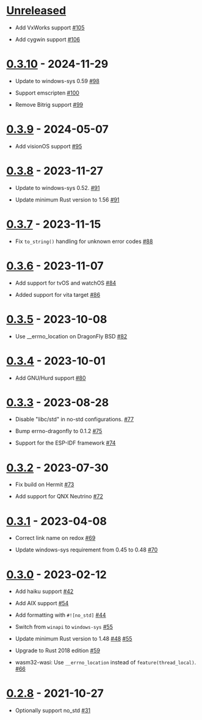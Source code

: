 # [Unreleased]

- Add VxWorks support
  [#105](https://github.com/lambda-fairy/rust-errno/pull/105)

- Add cygwin support
  [#106](https://github.com/lambda-fairy/rust-errno/pull/106)

# [0.3.10] - 2024-11-29

- Update to windows-sys 0.59
  [#98](https://github.com/lambda-fairy/rust-errno/pull/98)

- Support emscripten
  [#100](https://github.com/lambda-fairy/rust-errno/pull/100)

- Remove Bitrig support
  [#99](https://github.com/lambda-fairy/rust-errno/pull/99)

# [0.3.9] - 2024-05-07

- Add visionOS support
  [#95](https://github.com/lambda-fairy/rust-errno/pull/95)

# [0.3.8] - 2023-11-27

- Update to windows-sys 0.52.
  [#91](https://github.com/lambda-fairy/rust-errno/pull/91)

- Update minimum Rust version to 1.56
  [#91](https://github.com/lambda-fairy/rust-errno/pull/91)

# [0.3.7] - 2023-11-15

- Fix `to_string()` handling for unknown error codes
  [#88](https://github.com/lambda-fairy/rust-errno/pull/88)

# [0.3.6] - 2023-11-07

- Add support for tvOS and watchOS
  [#84](https://github.com/lambda-fairy/rust-errno/pull/84)

- Added support for vita target
  [#86](https://github.com/lambda-fairy/rust-errno/pull/86)

# [0.3.5] - 2023-10-08

- Use __errno_location on DragonFly BSD
  [#82](https://github.com/lambda-fairy/rust-errno/pull/82)

# [0.3.4] - 2023-10-01

- Add GNU/Hurd support
  [#80](https://github.com/lambda-fairy/rust-errno/pull/80)

# [0.3.3] - 2023-08-28

- Disable "libc/std" in no-std configurations.
  [#77](https://github.com/lambda-fairy/rust-errno/pull/77)

- Bump errno-dragonfly to 0.1.2
  [#75](https://github.com/lambda-fairy/rust-errno/pull/75)

- Support for the ESP-IDF framework
  [#74](https://github.com/lambda-fairy/rust-errno/pull/74)

# [0.3.2] - 2023-07-30

- Fix build on Hermit
  [#73](https://github.com/lambda-fairy/rust-errno/pull/73)

- Add support for QNX Neutrino
  [#72](https://github.com/lambda-fairy/rust-errno/pull/72)

# [0.3.1] - 2023-04-08

- Correct link name on redox
  [#69](https://github.com/lambda-fairy/rust-errno/pull/69)

- Update windows-sys requirement from 0.45 to 0.48
  [#70](https://github.com/lambda-fairy/rust-errno/pull/70)

# [0.3.0] - 2023-02-12

- Add haiku support
  [#42](https://github.com/lambda-fairy/rust-errno/pull/42)

- Add AIX support
  [#54](https://github.com/lambda-fairy/rust-errno/pull/54)

- Add formatting with `#![no_std]`
  [#44](https://github.com/lambda-fairy/rust-errno/pull/44)

- Switch from `winapi` to `windows-sys` [#55](https://github.com/lambda-fairy/rust-errno/pull/55)

- Update minimum Rust version to 1.48
  [#48](https://github.com/lambda-fairy/rust-errno/pull/48) [#55](https://github.com/lambda-fairy/rust-errno/pull/55)

- Upgrade to Rust 2018 edition [#59](https://github.com/lambda-fairy/rust-errno/pull/59)

- wasm32-wasi: Use `__errno_location` instead of `feature(thread_local)`. [#66](https://github.com/lambda-fairy/rust-errno/pull/66)

# [0.2.8] - 2021-10-27

- Optionally support no_std
  [#31](https://github.com/lambda-fairy/rust-errno/pull/31)

[Unreleased]: https://github.com/lambda-fairy/rust-errno/compare/v0.3.10...HEAD
[0.3.10]: https://github.com/lambda-fairy/rust-errno/compare/v0.3.9...v0.3.10
[0.3.9]: https://github.com/lambda-fairy/rust-errno/compare/v0.3.8...v0.3.9
[0.3.8]: https://github.com/lambda-fairy/rust-errno/compare/v0.3.7...v0.3.8
[0.3.7]: https://github.com/lambda-fairy/rust-errno/compare/v0.3.6...v0.3.7
[0.3.6]: https://github.com/lambda-fairy/rust-errno/compare/v0.3.5...v0.3.6
[0.3.5]: https://github.com/lambda-fairy/rust-errno/compare/v0.3.4...v0.3.5
[0.3.4]: https://github.com/lambda-fairy/rust-errno/compare/v0.3.3...v0.3.4
[0.3.3]: https://github.com/lambda-fairy/rust-errno/compare/v0.3.2...v0.3.3
[0.3.2]: https://github.com/lambda-fairy/rust-errno/compare/v0.3.1...v0.3.2
[0.3.1]: https://github.com/lambda-fairy/rust-errno/compare/v0.3.0...v0.3.1
[0.3.0]: https://github.com/lambda-fairy/rust-errno/compare/v0.2.8...v0.3.0
[0.2.8]: https://github.com/lambda-fairy/rust-errno/compare/v0.2.7...v0.2.8
